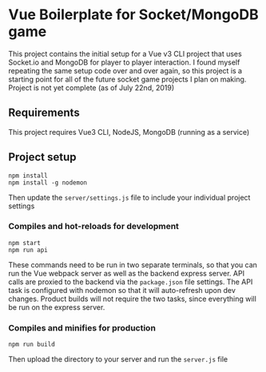 # Vue Boilerplate for Socket/MongoDB game
This project contains the initial setup for a Vue v3 CLI project that uses Socket.io and MongoDB for player to player interaction. I found myself repeating the same setup code over and over again, so this project is a starting point for all of the future socket game projects I plan on making. Project is not yet complete (as of July 22nd, 2019)

## Requirements
This project requires Vue3 CLI, NodeJS, MongoDB (running as a service)

## Project setup
```
npm install
npm install -g nodemon
```

Then update the `server/settings.js` file to include your individual project settings

### Compiles and hot-reloads for development
```
npm start
npm run api
```
These commands need to be run in two separate terminals, so that you can run the Vue webpack server as well as the backend express server. API calls are proxied to the backend via the `package.json` file settings. The API task is configured with nodemon so that it will auto-refresh upon dev changes. Product builds will not require the two tasks, since everything will be run on the express server.

### Compiles and minifies for production
```
npm run build
```
Then upload the directory to your server and run the `server.js` file
